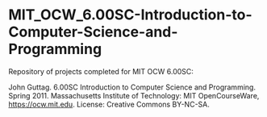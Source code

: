 # MIT_OCW_6.00SC-Introduction-to-Computer-Science-and-Programming
Repository of projects completed for MIT OCW 6.00SC:

John Guttag. 6.00SC Introduction to Computer Science and Programming. Spring 2011. Massachusetts Institute of Technology: MIT OpenCourseWare, https://ocw.mit.edu. License: Creative Commons BY-NC-SA.
